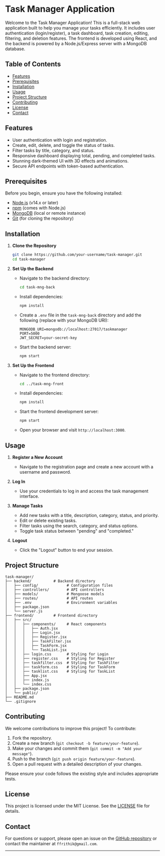 
# Task Manager Application

Welcome to the Task Manager Application! This is a full-stack web application built to help you manage your tasks efficiently. It includes user authentication (login/register), a task dashboard, task creation, editing, filtering, and deletion features. The frontend is developed using React, and the backend is powered by a Node.js/Express server with a MongoDB database.

## Table of Contents
- [Features](#features)
- [Prerequisites](#prerequisites)
- [Installation](#installation)
- [Usage](#usage)
- [Project Structure](#project-structure)
- [Contributing](#contributing)
- [License](#license)
- [Contact](#contact)

## Features
- User authentication with login and registration.
- Create, edit, delete, and toggle the status of tasks.
- Filter tasks by title, category, and status.
- Responsive dashboard displaying total, pending, and completed tasks.
- Stunning dark-themed UI with 3D effects and animations.
- Secure API endpoints with token-based authentication.

## Prerequisites
Before you begin, ensure you have the following installed:
- [Node.js](https://nodejs.org/) (v14.x or later)
- [npm](https://www.npmjs.com/) (comes with Node.js)
- [MongoDB](https://www.mongodb.com/) (local or remote instance)
- [Git](https://git-scm.com/) (for cloning the repository)

## Installation

1. **Clone the Repository**
   ```bash
   git clone https://github.com/your-username/task-manager.git
   cd task-manager
   ```

2. **Set Up the Backend**
   - Navigate to the backend directory:
     ```bash
     cd task-mng-back
     ```
   - Install dependencies:
     ```bash
     npm install
     ```
   - Create a `.env` file in the `task-mng-back` directory and add the following (replace with your MongoDB URI):
     ```
     MONGODB_URI=mongodb://localhost:27017/taskmanager
     PORT=5000
     JWT_SECRET=your-secret-key
     ```
   - Start the backend server:
     ```bash
     npm start
     ```

3. **Set Up the Frontend**
   - Navigate to the frontend directory:
     ```bash
     cd ../task-mng-front
     ```
   - Install dependencies:
     ```bash
     npm install
     ```
   - Start the frontend development server:
     ```bash
     npm start
     ```
   - Open your browser and visit `http://localhost:3000`.

## Usage
1. **Register a New Account**
   - Navigate to the registration page and create a new account with a username and password.
   
2. **Log In**
   - Use your credentials to log in and access the task management interface.

3. **Manage Tasks**
   - Add new tasks with a title, description, category, status, and priority.
   - Edit or delete existing tasks.
   - Filter tasks using the search, category, and status options.
   - Toggle task status between "pending" and "completed."

4. **Logout**
   - Click the "Logout" button to end your session.

## Project Structure
```
task-manager/
├── backend/          # Backend directory
│   ├── config/             # Configuration files
│   ├── controllers/        # API controllers
│   ├── models/             # Mongoose models
│   ├── routes/             # API routes
│   ├── .env                # Environment variables
│   ├── package.json
│   └── server.js
├── frontend/         # Frontend directory
│   ├── src/
│   │   ├── components/     # React components
│   │   │   ├── Auth.jsx
│   │   │   ├── Login.jsx
│   │   │   ├── Register.jsx
│   │   │   ├── TaskFilter.jsx
│   │   │   ├── TaskForm.jsx
│   │   │   └── TaskList.jsx
│   │   ├── login.css       # Styling for Login
│   │   ├── register.css    # Styling for Register
│   │   ├── taskfilter.css  # Styling for TaskFilter
│   │   ├── taskform.css    # Styling for TaskForm
│   │   ├── tasklist.css    # Styling for TaskList
│   │   ├── App.jsx
│   │   ├── index.js
│   │   └── index.css
│   ├── package.json
│   └── public/
├── README.md
└── .gitignore
```

## Contributing
We welcome contributions to improve this project! To contribute:

1. Fork the repository.
2. Create a new branch (`git checkout -b feature/your-feature`).
3. Make your changes and commit them (`git commit -m "Add your message"`).
4. Push to the branch (`git push origin feature/your-feature`).
5. Open a pull request with a detailed description of your changes.

Please ensure your code follows the existing style and includes appropriate tests.

## License
This project is licensed under the MIT License. See the [LICENSE](LICENSE) file for details.

## Contact
For questions or support, please open an issue on the [GitHub repository](https://github.com/rithik333r/task-manager/issues) or contact the maintainer at `ffrithik@gmail.com`.

---

